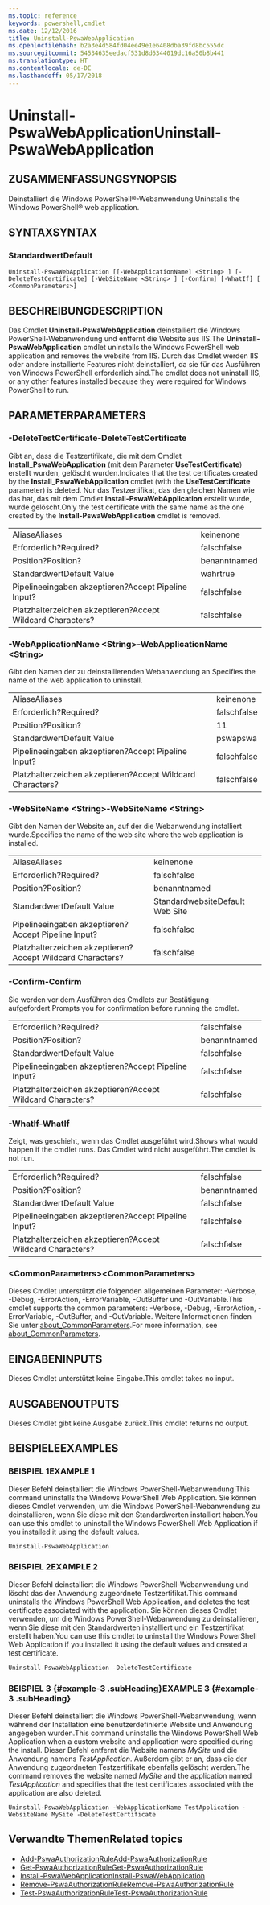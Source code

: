 ```yaml
---
ms.topic: reference
keywords: powershell,cmdlet
ms.date: 12/12/2016
title: Uninstall-PswaWebApplication
ms.openlocfilehash: b2a3e4d584fd04ee49e1e6408dba39fd8bc555dc
ms.sourcegitcommit: 54534635eedacf531d8d6344019dc16a50b8b441
ms.translationtype: HT
ms.contentlocale: de-DE
ms.lasthandoff: 05/17/2018
---
```

# <a name="uninstall-pswawebapplication"></a><span data-ttu-id="236f3-103">Uninstall-PswaWebApplication</span><span class="sxs-lookup"><span data-stu-id="236f3-103">Uninstall-PswaWebApplication</span></span>

## <a name="synopsis"></a><span data-ttu-id="236f3-104">ZUSAMMENFASSUNG</span><span class="sxs-lookup"><span data-stu-id="236f3-104">SYNOPSIS</span></span>

<span data-ttu-id="236f3-105">Deinstalliert die Windows PowerShell®-Webanwendung.</span><span class="sxs-lookup"><span data-stu-id="236f3-105">Uninstalls the Windows PowerShell® web application.</span></span>

## <a name="syntax"></a><span data-ttu-id="236f3-106">SYNTAX</span><span class="sxs-lookup"><span data-stu-id="236f3-106">SYNTAX</span></span>

### <a name="default"></a><span data-ttu-id="236f3-107">Standardwert</span><span class="sxs-lookup"><span data-stu-id="236f3-107">Default</span></span>
```
Uninstall-PswaWebApplication [[-WebApplicationName] <String> ] [-DeleteTestCertificate] [-WebSiteName <String> ] [-Confirm] [-WhatIf] [ <CommonParameters>]
```

## <a name="description"></a><span data-ttu-id="236f3-108">BESCHREIBUNG</span><span class="sxs-lookup"><span data-stu-id="236f3-108">DESCRIPTION</span></span>

<span data-ttu-id="236f3-109">Das Cmdlet **Uninstall-PswaWebApplication** deinstalliert die Windows PowerShell-Webanwendung und entfernt die Website aus IIS.</span><span class="sxs-lookup"><span data-stu-id="236f3-109">The **Uninstall-PswaWebApplication** cmdlet uninstalls the Windows PowerShell web application and removes the website from IIS.</span></span> <span data-ttu-id="236f3-110">Durch das Cmdlet werden IIS oder andere installierte Features nicht deinstalliert, da sie für das Ausführen von Windows PowerShell erforderlich sind.</span><span class="sxs-lookup"><span data-stu-id="236f3-110">The cmdlet does not uninstall IIS, or any other features installed because they were required for Windows PowerShell to run.</span></span>

## <a name="parameters"></a><span data-ttu-id="236f3-111">PARAMETER</span><span class="sxs-lookup"><span data-stu-id="236f3-111">PARAMETERS</span></span>

### <a name="-deletetestcertificate"></a><span data-ttu-id="236f3-112">-DeleteTestCertificate</span><span class="sxs-lookup"><span data-stu-id="236f3-112">-DeleteTestCertificate</span></span>

<span data-ttu-id="236f3-113">Gibt an, dass die Testzertifikate, die mit dem Cmdlet **Install\_PswaWebApplication** (mit dem Parameter **UseTestCertificate**) erstellt wurden, gelöscht wurden.</span><span class="sxs-lookup"><span data-stu-id="236f3-113">Indicates that the test certificates created by the **Install\_PswaWebApplication** cmdlet (with the **UseTestCertificate** parameter) is deleted.</span></span>
<span data-ttu-id="236f3-114">Nur das Testzertifikat, das den gleichen Namen wie das hat, das mit dem Cmdlet **Install-PswaWebApplication** erstellt wurde, wurde gelöscht.</span><span class="sxs-lookup"><span data-stu-id="236f3-114">Only the test certificate with the same name as the one created by the **Install-PswaWebApplication** cmdlet is removed.</span></span>

|||
|-|-|
| <span data-ttu-id="236f3-115">Aliase</span><span class="sxs-lookup"><span data-stu-id="236f3-115">Aliases</span></span>                              | <span data-ttu-id="236f3-116">keine</span><span class="sxs-lookup"><span data-stu-id="236f3-116">none</span></span>                                 |
| <span data-ttu-id="236f3-117">Erforderlich?</span><span class="sxs-lookup"><span data-stu-id="236f3-117">Required?</span></span>                            | <span data-ttu-id="236f3-118">falsch</span><span class="sxs-lookup"><span data-stu-id="236f3-118">false</span></span>                                |
| <span data-ttu-id="236f3-119">Position?</span><span class="sxs-lookup"><span data-stu-id="236f3-119">Position?</span></span>                            | <span data-ttu-id="236f3-120">benannt</span><span class="sxs-lookup"><span data-stu-id="236f3-120">named</span></span>                                |
| <span data-ttu-id="236f3-121">Standardwert</span><span class="sxs-lookup"><span data-stu-id="236f3-121">Default Value</span></span>                        | <span data-ttu-id="236f3-122">wahr</span><span class="sxs-lookup"><span data-stu-id="236f3-122">true</span></span>                                 |
| <span data-ttu-id="236f3-123">Pipelineeingaben akzeptieren?</span><span class="sxs-lookup"><span data-stu-id="236f3-123">Accept Pipeline Input?</span></span>               | <span data-ttu-id="236f3-124">falsch</span><span class="sxs-lookup"><span data-stu-id="236f3-124">false</span></span>                                |
| <span data-ttu-id="236f3-125">Platzhalterzeichen akzeptieren?</span><span class="sxs-lookup"><span data-stu-id="236f3-125">Accept Wildcard Characters?</span></span>          | <span data-ttu-id="236f3-126">falsch</span><span class="sxs-lookup"><span data-stu-id="236f3-126">false</span></span>                                |

### <a name="-webapplicationname-ltstringgt"></a><span data-ttu-id="236f3-127">-WebApplicationName &lt;String&gt;</span><span class="sxs-lookup"><span data-stu-id="236f3-127">-WebApplicationName &lt;String&gt;</span></span>

<span data-ttu-id="236f3-128">Gibt den Namen der zu deinstallierenden Webanwendung an.</span><span class="sxs-lookup"><span data-stu-id="236f3-128">Specifies the name of the web application to uninstall.</span></span>

|||
|-|-|
| <span data-ttu-id="236f3-129">Aliase</span><span class="sxs-lookup"><span data-stu-id="236f3-129">Aliases</span></span>                              | <span data-ttu-id="236f3-130">keine</span><span class="sxs-lookup"><span data-stu-id="236f3-130">none</span></span>                                 |
| <span data-ttu-id="236f3-131">Erforderlich?</span><span class="sxs-lookup"><span data-stu-id="236f3-131">Required?</span></span>                            | <span data-ttu-id="236f3-132">falsch</span><span class="sxs-lookup"><span data-stu-id="236f3-132">false</span></span>                                |
| <span data-ttu-id="236f3-133">Position?</span><span class="sxs-lookup"><span data-stu-id="236f3-133">Position?</span></span>                            | <span data-ttu-id="236f3-134">1</span><span class="sxs-lookup"><span data-stu-id="236f3-134">1</span></span>                                    |
| <span data-ttu-id="236f3-135">Standardwert</span><span class="sxs-lookup"><span data-stu-id="236f3-135">Default Value</span></span>                        | <span data-ttu-id="236f3-136">pswa</span><span class="sxs-lookup"><span data-stu-id="236f3-136">pswa</span></span>                                 |
| <span data-ttu-id="236f3-137">Pipelineeingaben akzeptieren?</span><span class="sxs-lookup"><span data-stu-id="236f3-137">Accept Pipeline Input?</span></span>               | <span data-ttu-id="236f3-138">falsch</span><span class="sxs-lookup"><span data-stu-id="236f3-138">false</span></span>                                |
| <span data-ttu-id="236f3-139">Platzhalterzeichen akzeptieren?</span><span class="sxs-lookup"><span data-stu-id="236f3-139">Accept Wildcard Characters?</span></span>          | <span data-ttu-id="236f3-140">falsch</span><span class="sxs-lookup"><span data-stu-id="236f3-140">false</span></span>                                |

### <a name="-websitename-ltstringgt"></a><span data-ttu-id="236f3-141">-WebSiteName &lt;String&gt;</span><span class="sxs-lookup"><span data-stu-id="236f3-141">-WebSiteName &lt;String&gt;</span></span>

<span data-ttu-id="236f3-142">Gibt den Namen der Website an, auf der die Webanwendung installiert wurde.</span><span class="sxs-lookup"><span data-stu-id="236f3-142">Specifies the name of the web site where the web application is installed.</span></span>

|||
|-|-|
| <span data-ttu-id="236f3-143">Aliase</span><span class="sxs-lookup"><span data-stu-id="236f3-143">Aliases</span></span>                              | <span data-ttu-id="236f3-144">keine</span><span class="sxs-lookup"><span data-stu-id="236f3-144">none</span></span>                                 |
| <span data-ttu-id="236f3-145">Erforderlich?</span><span class="sxs-lookup"><span data-stu-id="236f3-145">Required?</span></span>                            | <span data-ttu-id="236f3-146">falsch</span><span class="sxs-lookup"><span data-stu-id="236f3-146">false</span></span>                                |
| <span data-ttu-id="236f3-147">Position?</span><span class="sxs-lookup"><span data-stu-id="236f3-147">Position?</span></span>                            | <span data-ttu-id="236f3-148">benannt</span><span class="sxs-lookup"><span data-stu-id="236f3-148">named</span></span>                                |
| <span data-ttu-id="236f3-149">Standardwert</span><span class="sxs-lookup"><span data-stu-id="236f3-149">Default Value</span></span>                        | <span data-ttu-id="236f3-150">Standardwebsite</span><span class="sxs-lookup"><span data-stu-id="236f3-150">Default Web Site</span></span>                     |
| <span data-ttu-id="236f3-151">Pipelineeingaben akzeptieren?</span><span class="sxs-lookup"><span data-stu-id="236f3-151">Accept Pipeline Input?</span></span>               | <span data-ttu-id="236f3-152">falsch</span><span class="sxs-lookup"><span data-stu-id="236f3-152">false</span></span>                                |
| <span data-ttu-id="236f3-153">Platzhalterzeichen akzeptieren?</span><span class="sxs-lookup"><span data-stu-id="236f3-153">Accept Wildcard Characters?</span></span>          | <span data-ttu-id="236f3-154">falsch</span><span class="sxs-lookup"><span data-stu-id="236f3-154">false</span></span>                                |

### <a name="-confirm"></a><span data-ttu-id="236f3-155">-Confirm</span><span class="sxs-lookup"><span data-stu-id="236f3-155">-Confirm</span></span>

<span data-ttu-id="236f3-156">Sie werden vor dem Ausführen des Cmdlets zur Bestätigung aufgefordert.</span><span class="sxs-lookup"><span data-stu-id="236f3-156">Prompts you for confirmation before running the cmdlet.</span></span>

|||
|-|-|
| <span data-ttu-id="236f3-157">Erforderlich?</span><span class="sxs-lookup"><span data-stu-id="236f3-157">Required?</span></span>                            | <span data-ttu-id="236f3-158">falsch</span><span class="sxs-lookup"><span data-stu-id="236f3-158">false</span></span>                                |
| <span data-ttu-id="236f3-159">Position?</span><span class="sxs-lookup"><span data-stu-id="236f3-159">Position?</span></span>                            | <span data-ttu-id="236f3-160">benannt</span><span class="sxs-lookup"><span data-stu-id="236f3-160">named</span></span>                                |
| <span data-ttu-id="236f3-161">Standardwert</span><span class="sxs-lookup"><span data-stu-id="236f3-161">Default Value</span></span>                        | <span data-ttu-id="236f3-162">falsch</span><span class="sxs-lookup"><span data-stu-id="236f3-162">false</span></span>                                |
| <span data-ttu-id="236f3-163">Pipelineeingaben akzeptieren?</span><span class="sxs-lookup"><span data-stu-id="236f3-163">Accept Pipeline Input?</span></span>               | <span data-ttu-id="236f3-164">falsch</span><span class="sxs-lookup"><span data-stu-id="236f3-164">false</span></span>                                |
| <span data-ttu-id="236f3-165">Platzhalterzeichen akzeptieren?</span><span class="sxs-lookup"><span data-stu-id="236f3-165">Accept Wildcard Characters?</span></span>          | <span data-ttu-id="236f3-166">falsch</span><span class="sxs-lookup"><span data-stu-id="236f3-166">false</span></span>                                |

### <a name="-whatif"></a><span data-ttu-id="236f3-167">-WhatIf</span><span class="sxs-lookup"><span data-stu-id="236f3-167">-WhatIf</span></span>

<span data-ttu-id="236f3-168">Zeigt, was geschieht, wenn das Cmdlet ausgeführt wird.</span><span class="sxs-lookup"><span data-stu-id="236f3-168">Shows what would happen if the cmdlet runs.</span></span>
<span data-ttu-id="236f3-169">Das Cmdlet wird nicht ausgeführt.</span><span class="sxs-lookup"><span data-stu-id="236f3-169">The cmdlet is not run.</span></span>

|||
|-|-|
| <span data-ttu-id="236f3-170">Erforderlich?</span><span class="sxs-lookup"><span data-stu-id="236f3-170">Required?</span></span>                            | <span data-ttu-id="236f3-171">falsch</span><span class="sxs-lookup"><span data-stu-id="236f3-171">false</span></span>                                |
| <span data-ttu-id="236f3-172">Position?</span><span class="sxs-lookup"><span data-stu-id="236f3-172">Position?</span></span>                            | <span data-ttu-id="236f3-173">benannt</span><span class="sxs-lookup"><span data-stu-id="236f3-173">named</span></span>                                |
| <span data-ttu-id="236f3-174">Standardwert</span><span class="sxs-lookup"><span data-stu-id="236f3-174">Default Value</span></span>                        | <span data-ttu-id="236f3-175">falsch</span><span class="sxs-lookup"><span data-stu-id="236f3-175">false</span></span>                                |
| <span data-ttu-id="236f3-176">Pipelineeingaben akzeptieren?</span><span class="sxs-lookup"><span data-stu-id="236f3-176">Accept Pipeline Input?</span></span>               | <span data-ttu-id="236f3-177">falsch</span><span class="sxs-lookup"><span data-stu-id="236f3-177">false</span></span>                                |
| <span data-ttu-id="236f3-178">Platzhalterzeichen akzeptieren?</span><span class="sxs-lookup"><span data-stu-id="236f3-178">Accept Wildcard Characters?</span></span>          | <span data-ttu-id="236f3-179">falsch</span><span class="sxs-lookup"><span data-stu-id="236f3-179">false</span></span>                                |

### <a name="ltcommonparametersgt"></a><span data-ttu-id="236f3-180">&lt;CommonParameters&gt;</span><span class="sxs-lookup"><span data-stu-id="236f3-180">&lt;CommonParameters&gt;</span></span>

<span data-ttu-id="236f3-181">Dieses Cmdlet unterstützt die folgenden allgemeinen Parameter: -Verbose, -Debug, -ErrorAction, -ErrorVariable, -OutBuffer und -OutVariable.</span><span class="sxs-lookup"><span data-stu-id="236f3-181">This cmdlet supports the common parameters: -Verbose, -Debug, -ErrorAction, -ErrorVariable, -OutBuffer, and -OutVariable.</span></span>
<span data-ttu-id="236f3-182">Weitere Informationen finden Sie unter [about_CommonParameters](http://go.microsoft.com/fwlink/p/?LinkID=113216).</span><span class="sxs-lookup"><span data-stu-id="236f3-182">For more information, see [about_CommonParameters](http://go.microsoft.com/fwlink/p/?LinkID=113216).</span></span>

## <a name="inputs"></a><span data-ttu-id="236f3-183">EINGABEN</span><span class="sxs-lookup"><span data-stu-id="236f3-183">INPUTS</span></span>

<span data-ttu-id="236f3-184">Dieses Cmdlet unterstützt keine Eingabe.</span><span class="sxs-lookup"><span data-stu-id="236f3-184">This cmdlet takes no input.</span></span>

## <a name="outputs"></a><span data-ttu-id="236f3-185">AUSGABEN</span><span class="sxs-lookup"><span data-stu-id="236f3-185">OUTPUTS</span></span>

<span data-ttu-id="236f3-186">Dieses Cmdlet gibt keine Ausgabe zurück.</span><span class="sxs-lookup"><span data-stu-id="236f3-186">This cmdlet returns no output.</span></span>

## <a name="examples"></a><span data-ttu-id="236f3-187">BEISPIELE</span><span class="sxs-lookup"><span data-stu-id="236f3-187">EXAMPLES</span></span>

### <a name="example-1"></a><span data-ttu-id="236f3-188">BEISPIEL 1</span><span class="sxs-lookup"><span data-stu-id="236f3-188">EXAMPLE 1</span></span>

<span data-ttu-id="236f3-189">Dieser Befehl deinstalliert die Windows PowerShell-Webanwendung.</span><span class="sxs-lookup"><span data-stu-id="236f3-189">This command uninstalls the Windows PowerShell Web Application.</span></span>
<span data-ttu-id="236f3-190">Sie können dieses Cmdlet verwenden, um die Windows PowerShell-Webanwendung zu deinstallieren, wenn Sie diese mit den Standardwerten installiert haben.</span><span class="sxs-lookup"><span data-stu-id="236f3-190">You can use this cmdlet to uninstall the Windows PowerShell Web Application if you installed it using the default values.</span></span>

```PowerShell
Uninstall-PswaWebApplication
```

### <a name="example-2"></a><span data-ttu-id="236f3-191">BEISPIEL 2</span><span class="sxs-lookup"><span data-stu-id="236f3-191">EXAMPLE 2</span></span>

<span data-ttu-id="236f3-192">Dieser Befehl deinstalliert die Windows PowerShell-Webanwendung und löscht das der Anwendung zugeordnete Testzertifikat.</span><span class="sxs-lookup"><span data-stu-id="236f3-192">This command uninstalls the Windows PowerShell Web Application, and deletes the test certificate associated with the application.</span></span>
<span data-ttu-id="236f3-193">Sie können dieses Cmdlet verwenden, um die Windows PowerShell-Webanwendung zu deinstallieren, wenn Sie diese mit den Standardwerten installiert und ein Testzertifikat erstellt haben.</span><span class="sxs-lookup"><span data-stu-id="236f3-193">You can use this cmdlet to uninstall the Windows PowerShell Web Application if you installed it using the default values and created a test certificate.</span></span>

```PowerShell
Uninstall-PswaWebApplication -DeleteTestCertificate
```

### <a name="example-3-example-3-subheading"></a><span data-ttu-id="236f3-194">BEISPIEL 3 {#example-3 .subHeading}</span><span class="sxs-lookup"><span data-stu-id="236f3-194">EXAMPLE 3 {#example-3 .subHeading}</span></span>

<span data-ttu-id="236f3-195">Dieser Befehl deinstalliert die Windows PowerShell-Webanwendung, wenn während der Installation eine benutzerdefinierte Website und Anwendung angegeben wurden.</span><span class="sxs-lookup"><span data-stu-id="236f3-195">This command uninstalls the Windows PowerShell Web Application when a custom website and application were specified during the install.</span></span>
<span data-ttu-id="236f3-196">Dieser Befehl entfernt die Website namens *MySite* und die Anwendung namens *TestApplication*. Außerdem gibt er an, dass die der Anwendung zugeordneten Testzertifikate ebenfalls gelöscht werden.</span><span class="sxs-lookup"><span data-stu-id="236f3-196">The command removes the website named *MySite* and the application named *TestApplication* and specifies that the test certificates associated with the application are also deleted.</span></span>

```
Uninstall-PswaWebApplication -WebApplicationName TestApplication -WebsiteName MySite -DeleteTestCertificate
```

## <a name="related-topics"></a><span data-ttu-id="236f3-197">Verwandte Themen</span><span class="sxs-lookup"><span data-stu-id="236f3-197">Related topics</span></span>

- [<span data-ttu-id="236f3-198">Add-PswaAuthorizationRule</span><span class="sxs-lookup"><span data-stu-id="236f3-198">Add-PswaAuthorizationRule</span></span>](add-pswaauthorizationrule.md)
- [<span data-ttu-id="236f3-199">Get-PswaAuthorizationRule</span><span class="sxs-lookup"><span data-stu-id="236f3-199">Get-PswaAuthorizationRule</span></span>](get-pswaauthorizationrule.md)
- [<span data-ttu-id="236f3-200">Install-PswaWebApplication</span><span class="sxs-lookup"><span data-stu-id="236f3-200">Install-PswaWebApplication</span></span>](install-pswawebapplication.md)
- [<span data-ttu-id="236f3-201">Remove-PswaAuthorizationRule</span><span class="sxs-lookup"><span data-stu-id="236f3-201">Remove-PswaAuthorizationRule</span></span>](remove-pswaauthorizationrule.md)
- [<span data-ttu-id="236f3-202">Test-PswaAuthorizationRule</span><span class="sxs-lookup"><span data-stu-id="236f3-202">Test-PswaAuthorizationRule</span></span>](test-pswaauthorizationrule.md)
